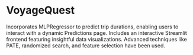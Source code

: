 # VoyageQuest
Incorporates MLPRegressor to predict trip durations, enabling users to interact with a dynamic Predictions page. Includes an interactive Streamlit frontend featuring insightful data visualizations. Advanced techniques like PATE, randomized search, and feature selection have been used.
